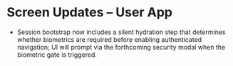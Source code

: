 # Screen Updates – User App

- Session bootstrap now includes a silent hydration step that determines whether biometrics are required before enabling authenticated navigation; UI will prompt via the forthcoming security modal when the biometric gate is triggered.
